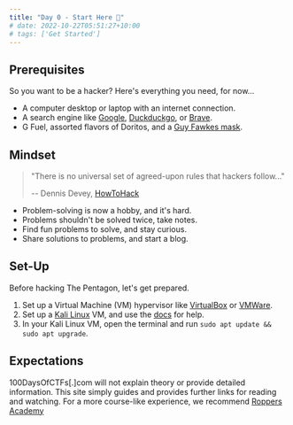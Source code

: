 ```yaml
---
title: "Day 0 - Start Here 🚩"
# date: 2022-10-22T05:51:27+10:00
# tags: ['Get Started']
---
```


## Prerequisites
So you want to be a hacker? Here's everything you need, for now...
- A computer desktop or laptop with an internet connection.
- A search engine like [Google](https://google.com), [Duckduckgo](https://duckduckgo.com), or [Brave](https://search.brave.com).
- G Fuel, assorted flavors of Doritos, and a [Guy Fawkes mask](https://en.wikipedia.org/wiki/Guy_Fawkes_mask).

## Mindset
> "There is no universal set of agreed-upon rules that hackers follow..." 
> 
> -- Dennis Devey, [HowToHack](https://www.hoppersroppers.org/howtohack/)
- Problem-solving is now a hobby, and it's hard.
- Problems shouldn't be solved twice, take notes.
- Find fun problems to solve, and stay curious.
- Share solutions to problems, and start a blog.

## Set-Up
Before hacking The Pentagon, let's get prepared.

1. Set up a Virtual Machine (VM) hypervisor like [VirtualBox](https://www.virtualbox.org/) or [VMWare](https://www.vmware.com/).
2. Set up a [Kali Linux](https://www.kali.org/get-kali/) VM, and use the [docs](https://www.kali.org/docs/installation/hard-disk-install/) for help.
3. In your Kali Linux VM, open the terminal and run `sudo apt update && sudo apt upgrade`.

## Expectations

100DaysOfCTFs[.]com will not explain theory or provide detailed information. This site simply guides and provides further links for reading and watching. For a more course-like experience, we recommend [Roppers Academy](https://roppers.org)